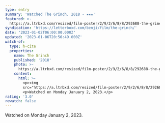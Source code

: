 ```yaml
---
type: entry
summary: 'Watched The Grinch, 2018 - ★★★'
featured: >-
  https://a.ltrbxd.com/resized/film-poster/2/9/2/6/8/8/292688-the-grinch-0-600-0-900-crop.jpg?v=d3d620a3f8
syndication: 'https://letterboxd.com/benji/film/the-grinch/'
date: '2023-01-02T06:00:00.000Z'
updated: '2023-01-06T20:56:49.000Z'
watch-of:
  type: h-cite
  properties:
    name: The Grinch
    published: '2018'
    photo: >-
      https://a.ltrbxd.com/resized/film-poster/2/9/2/6/8/8/292688-the-grinch-0-600-0-900-crop.jpg?v=d3d620a3f8
    content:
      html: >-
        <p><img
        src="https://a.ltrbxd.com/resized/film-poster/2/9/2/6/8/8/292688-the-grinch-0-600-0-900-crop.jpg?v=d3d620a3f8"/></p>
        <p>Watched on Monday January 2, 2023.</p>
rating: '3.0'
rewatch: false
---
```

Watched on Monday January 2, 2023.
